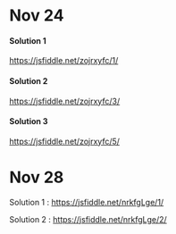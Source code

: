 # Nov 24

#### Solution 1

https://jsfiddle.net/zojrxyfc/1/


#### Solution 2

https://jsfiddle.net/zojrxyfc/3/

#### Solution 3

https://jsfiddle.net/zojrxyfc/5/

# Nov 28

Solution 1 : https://jsfiddle.net/nrkfgLge/1/

Solution 2 : https://jsfiddle.net/nrkfgLge/2/
